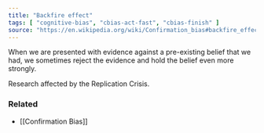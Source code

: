 ```yaml
---
title: "Backfire effect"
tags: [ "cognitive-bias", "cbias-act-fast", "cbias-finish" ]
source: "https://en.wikipedia.org/wiki/Confirmation_bias#backfire_effect"
---
```


When we are presented with evidence against a pre-existing belief that we had, we sometimes reject the evidence and hold the belief even more strongly.

Research affected by the Replication Crisis.

### Related

- [[Confirmation Bias]]